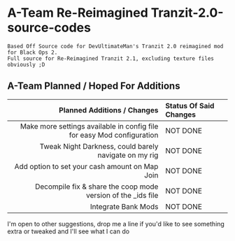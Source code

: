 # A-Team Re-Reimagined Tranzit-2.0-source-codes
```
Based Off Source code for DevUltimateMan's Tranzit 2.0 reimagined mod for Black Ops 2.
Full source for Re-Reimagined Tranzit 2.1, excluding texture files obviously ;D
```


## A-Team Planned / Hoped For Additions

Planned Additions / Changes   | Status Of Said Changes
-------:|:-------------------------
Make more settings available in config file for easy Mod configuration     | NOT DONE
Tweak Night Darkness, could barely navigate on my rig | NOT DONE
Add option to set your cash amount on Map Join     | NOT DONE
Decompile fix & share the coop mode version of the _ids file  | NOT DONE
Integrate Bank Mods  | NOT DONE



I'm open to other suggestions, drop me a line if you'd like to see something extra or tweaked and I'll see what I can do
